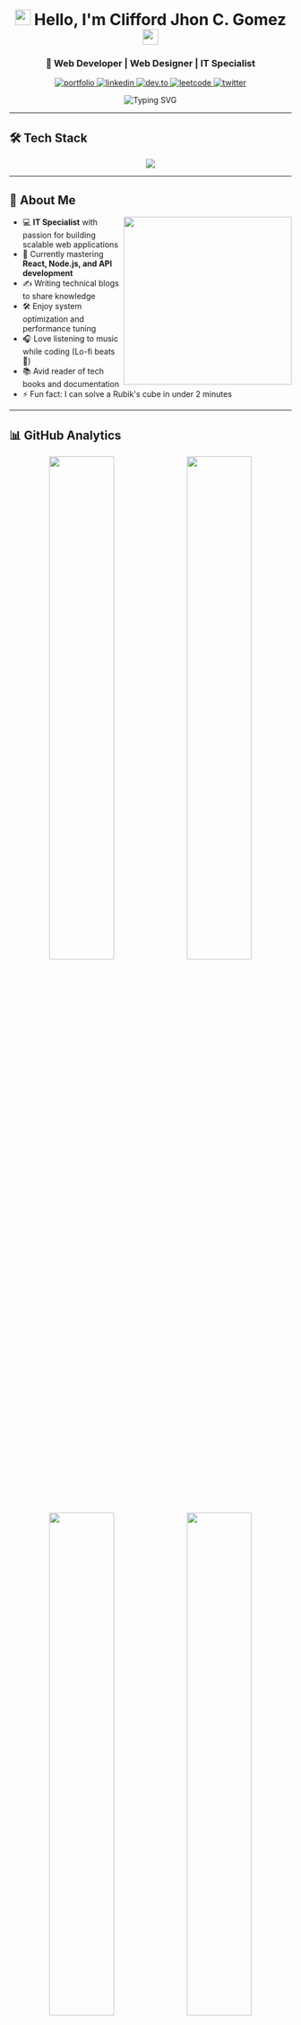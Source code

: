 <h1 align="center">
  <img src="https://media.giphy.com/media/hvRJCLFzcasrR4ia7z/giphy.gif" width="28"> 
  Hello, I'm Clifford Jhon C. Gomez
  <img src="https://media.giphy.com/media/hvRJCLFzcasrR4ia7z/giphy.gif" width="28">
</h1>
<h3 align="center">🚀 Web Developer | Web Designer | IT Specialist</h3>

<p align="center">
  <a href="https://github.com/CliffordFiles?tab=repositories">
    <img alt="portfolio" src="https://img.shields.io/badge/Portfolio-%23000000.svg?style=for-the-badge&logo=portfolio&logoColor=white"/>
  </a>
  <a href="https://www.linkedin.com/in/yourprofile">
    <img alt="linkedin" src="https://img.shields.io/badge/LinkedIn-0077B5?style=for-the-badge&logo=linkedin&logoColor=white"/>
  </a>
  <a href="https://dev.to/yourprofile">
    <img alt="dev.to" src="https://img.shields.io/badge/dev.to-0A0A0A?style=for-the-badge&logo=dev.to&logoColor=white"/>
  </a>
  <a href="https://leetcode.com/yourprofile">
    <img alt="leetcode" src="https://img.shields.io/badge/-LeetCode-FFA116?style=for-the-badge&logo=LeetCode&logoColor=black"/>
  </a>
  <a href="https://twitter.com/yourprofile">
    <img alt="twitter" src="https://img.shields.io/badge/Twitter-1DA1F2?style=for-the-badge&logo=twitter&logoColor=white"/>
  </a>
</p>

<div align="center">
  <img src="https://readme-typing-svg.demolab.com?font=Fira+Code&weight=600&size=22&duration=3000&pause=1000&color=38BDF8&center=true&vCenter=true&width=500&lines=🚀+Web+Developer;Web+Designer;IT+Specialist" alt="Typing SVG" />
</div>

---

## 🛠️ Tech Stack

<p align="center">
  <img src="https://skillicons.dev/icons?i=html,css,js,php,laravel,git,react,nodejs,mysql,vscode,github" />
</p>

---

## 📌 About Me

<div align="center">
  <img align="right" src="https://github.com/CliffordFiles/CliffordFiles/blob/main/assets/coding.gif?raw=true" width="300" />
</div>

- 💻 **IT Specialist** with passion for building scalable web applications
- 🌱 Currently mastering **React, Node.js, and API development**
- ✍️ Writing technical blogs to share knowledge
- 🛠️ Enjoy system optimization and performance tuning
- 🎧 Love listening to music while coding (Lo-fi beats 🎵)
- 📚 Avid reader of tech books and documentation
- ⚡ Fun fact: I can solve a Rubik's cube in under 2 minutes

---

## 📊 GitHub Analytics

<p align="center">
  <img width="48%" src="https://github-readme-stats.vercel.app/api?username=CliffordFiles&show_icons=true&theme=radical&hide_border=true&count_private=true&include_all_commits=true" />
  <img width="48%" src="https://github-readme-streak-stats.herokuapp.com/?user=CliffordFiles&theme=radical&hide_border=true" />
</p>

<p align="center">
  <img width="48%" src="https://github-readme-stats.vercel.app/api/top-langs/?username=CliffordFiles&layout=compact&theme=radical&hide_border=true" />
  <img width="48%" src="https://github-profile-trophy.vercel.app/?username=CliffordFiles&theme=radical&no-frame=true&row=2&column=3" />
</p>

---

## 🚀 Latest Projects

<!-- Replace with your actual projects -->
<div align="center">
  <a href="https://github.com/CliffordFiles/project1">
    <img align="center" src="https://github-readme-stats.vercel.app/api/pin/?username=CliffordFiles&repo=project1&theme=radical" />
  </a>
  <a href="https://github.com/CliffordFiles/project2">
    <img align="center" src="https://github-readme-stats.vercel.app/api/pin/?username=CliffordFiles&repo=project2&theme=radical" />
  </a>
</div>

---

## ✍️ Latest Blog Posts

<!-- Replace with your actual blog posts -->
- [10 Tips for Better JavaScript Code](https://dev.to/yourprofile/10-tips-for-better-javascript-code)
- [Getting Started with Laravel: A Beginner's Guide](https://dev.to/yourprofile/getting-started-with-laravel)
- [Understanding REST APIs: The Complete Guide](https://dev.to/yourprofile/understanding-rest-apis)

---

## 🌟 Featured Repositories

<div align="center">
  <a href="https://github.com/CliffordFiles/awesome-project">
    <img align="center" src="https://github-readme-stats.vercel.app/api/pin/?username=CliffordFiles&repo=awesome-project&theme=radical" />
  </a>
  <a href="https://github.com/CliffordFiles/open-source-contrib">
    <img align="center" src="https://github-readme-stats.vercel.app/api/pin/?username=CliffordFiles&repo=open-source-contrib&theme=radical" />
  </a>
</div>

---

## 🎯 Currently Working On

- 🔭 Building a **React-based dashboard** with Laravel backend
- 🌱 Learning **GraphQL and Apollo**
- 👯 Looking to collaborate on **open source projects**
- 🤔 Exploring **microservices architecture**

---

## 📫 How to Reach Me

<p align="center">
  <a href="mailto:your.email@example.com">
    <img alt="Gmail" src="https://img.shields.io/badge/Gmail-D14836?style=for-the-badge&logo=gmail&logoColor=white" />
  </a>
  <a href="https://discordapp.com/users/yourid">
    <img alt="Discord" src="https://img.shields.io/badge/Discord-5865F2?style=for-the-badge&logo=discord&logoColor=white" />
  </a>
  <a href="https://t.me/yourusername">
    <img alt="Telegram" src="https://img.shields.io/badge/Telegram-2CA5E0?style=for-the-badge&logo=telegram&logoColor=white" />
  </a>
</p>

---

## 🔥 My Coding Philosophy

> "First, solve the problem. Then, write the code."  
> "The only way to learn a new programming language is by writing programs in it."  
> "Clean code always looks like it was written by someone who cares."  

<p align="center">
  <img src="https://quotes-github-readme.vercel.app/api?type=horizontal&theme=radical" alt="Readme Quotes" />
</p>

---

<div align="center">
  <img src="https://komarev.com/ghpvc/?username=CliffordFiles&label=Profile%20views&color=0e75b6&style=flat" alt="CliffordFiles" /> 
  <a href="https://github.com/CliffordFiles?tab=followers">
    <img src="https://img.shields.io/github/followers/CliffordFiles?label=Followers&style=social" alt="GitHub Followers" />
  </a>
</div>

<p align="center">
  <img src="https://github.com/CliffordFiles/CliffordFiles/blob/output/github-contribution-grid-snake.svg" alt="Snake animation" />
</p>
